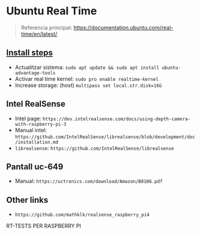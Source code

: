 # Ubuntu Real Time
> Referencia principal: https://documentation.ubuntu.com/real-time/en/latest/

## [Install steps](https://documentation.ubuntu.com/pro-client/en/latest/howtoguides/enable_realtime_kernel/)

- Actualitzar sistema: `sudo apt update && sudo apt install ubuntu-advantage-tools`
- Activar real time kernel: `sudo pro enable realtime-kernel`
- Increase storage: (host) `multipass set local.str.disk=16G`

## Intel RealSense

- Intel page: `https://dev.intelrealsense.com/docs/using-depth-camera-with-raspberry-pi-3`
- Manual intel: `https://github.com/IntelRealSense/librealsense/blob/development/doc/installation.md`
- `librealsense`: `https://github.com/IntelRealSense/librealsense`

## Pantall uc-649

- Manual: `https://uctronics.com/download/Amazon/B0106.pdf`

## Other links

- `https://github.com/mathklk/realsense_raspberry_pi4`

RT-TESTS PER RASPBERRY PI